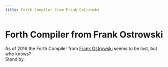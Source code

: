 ```yaml
---
title: Forth Compiler from Frank Ostrowski
---
```

# Forth Compiler from Frank Ostrowski  
As of 2016 the Forth Compiler from [Frank Ostrowski](https://en.wikipedia.org/wiki/Frank_Ostrowski) seems to be lost, but who knows?  
Stand by.  
